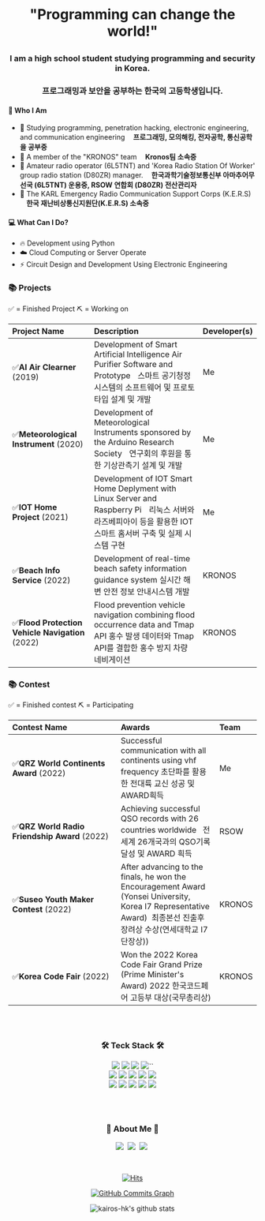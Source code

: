 <h1 align='center'> "Programming can change the world!" </p>

<h3 align='center'> I am a high school student studying programming and security in Korea. </p>
<h3 align='center'> 프로그래밍과 보안을 공부하는 한국의 고등학생입니다. </p>

#### 🧑 Who I Am

- 📖 Studying programming, penetration hacking, electronic engineering, and communication engineering
  **ㅤ프로그래밍, 모의해킹, 전자공학, 통신공학을 공부중**
- 👕 A member of the "KRONOS" team
  **ㅤKronos팀 소속중**
- 📡 Amateur radio operator (6L5TNT) and 'Korea Radio Station Of Worker' group radio station (D80ZR) manager.
  **ㅤ한국과학기술정보통신부 아마추어무선국 (6L5TNT) 운용중, RSOW 연합회 (D80ZR) 전산관리자**
- 💼 The KARL Emergency Radio Communication Support Corps (K.E.R.S)
  **ㅤ한국 재난비상통신지원단(K.E.R.S) 소속중**

#### 💻 What Can I Do?

- 🔥 Development using Python
- ☁️ Cloud Computing or Server Operate
- ⚡️ Circuit Design and Development Using Electronic Engineering

### 📚 Projects

✅ = Finished Project
⛏️ = Working on

| Project Name                              | Description                                                                                                                                                   | Developer(s)         |
| :------------------------------------------- | :------------------------------------------------------------------------------------------------------------------------------------------------------------ | :------------------- |
| ✅**AI Air Clearner** (2019)           | Development of Smart Artificial Intelligence Air Purifier Software and Prototypeㅤ스마트 공기청정 시스템의 소프트웨어 및 프로토타입 설계 및 개발              | Me                   |
| ✅**Meteorological Instrument** (2020) | Development of Meteorological Instruments sponsored by the Arduino Research Societyㅤ연구회의 후원을 통한 기상관측기 설계 및 개발                             | Me                   |
| ✅**IOT Home Project** (2021)          | Development of IOT Smart Home Deplyment with Linux Server and Raspberry Piㅤ리눅스 서버와 라즈베피아이 등을 활용한 IOT스마트 홈서버 구축 및 실제 시스템 구현 | Me                   |
| ✅**Beach Info Service** (2022)         | Development of real-time beach safety information guidance system  실시간 해변 안전 정보 안내시스템 개발                                             | KRONOS               |
| ✅**Flood Protection Vehicle Navigation** (2022)         | Flood prevention vehicle navigation combining flood occurrence data and Tmap API  홍수 발생 데이터와 Tmap API를 결합한 홍수 방지 차량 네비게이션                            | KRONOS               |




### 📚 Contest

✅ = Finished contest
⛏️ = Participating

| Contest Name                                          | Awards                                                                                                                                                               | Team   |
| :---------------------------------------------------- | :------------------------------------------------------------------------------------------------------------------------------------------------------------------- | :----- |
| ✅**QRZ World Continents Award** (2022)        | Successful communication with all continents using vhf frequency   초단파를 활용한 전대륙 교신 성공 및 AWARD흭득                                                   | Me   |
| ✅**QRZ World Radio Friendship Award** (2022) | Achieving successful QSO records with 26 countries worldwide   전 세계 26개국과의 QSO기록 달성 및 AWARD 흭득                                                       | RSOW     |
| ✅**Suseo Youth Maker Contest** (2022)         | After advancing to the finals, he won the Encouragement Award (Yonsei University, Korea I7 Representative Award)  최종본선 진출후 장려상 수상(연세대학교 I7단장상)) | KRONOS |
| ✅**Korea Code Fair** (2022)                | Won the 2022 Korea Code Fair Grand Prize (Prime Minister's Award)   2022 한국코드페어 고등부 대상(국무총리상)     | KRONOS |



<div align="center">

<h3 align="center">ㅤ</h3>
<h3 align="center">🛠 Teck Stack 🛠</h3>
<p align="center">

  <img src="https://img.shields.io/badge/Python-white?style=flat&logo=Python&logoColor=#3776AB"/></a>
  <img src="https://img.shields.io/badge/pandas-150458?style=flat&logo=pandas&logoColor=white"/></a>
  <img src="https://img.shields.io/badge/C-A8B9CC?style=flat&logo=C&logoColor=#0FAAFF"/></a>
  <img src="https://img.shields.io/badge/C++-00599C?style=flat&logo=C++&logoColor=white"/></a>``</a>
  <br>
  <img src="https://img.shields.io/badge/Kali Linux-557C94?style=flat&logo=Kali Linux&logoColor=white"/></a>
  <img src="https://img.shields.io/badge/HTML5-E34F26?style=flat&logo=HTML5&logoColor=white"/></a>
  <img src="https://img.shields.io/badge/CSS3-1572B6?style=flat&logo=CSS3&logoColor=white"/></a>
  <img src="https://img.shields.io/badge/JavaScript-F7DF1E?style=flat&logo=JavaScript&logoColor=white"/></a>
  <img src="https://img.shields.io/badge/Server Fault-E7282D?style=flat&logo=Server Fault&logoColor=white"/></a>
  <br>
  <img src="https://img.shields.io/badge/Discord-5865F2?style=flat&logo=Discord&logoColor=white"/></a>
  <img src="https://img.shields.io/badge/Telegram-26A5E4?style=flat&logo=Telegram&logoColor=white"/></a>
  <img src="https://img.shields.io/badge/Amazon EC2-FF9900?style=flat&logo=Amazon EC2&logoColor=white"/></a>
  <img src="https://img.shields.io/badge/GitHub-gray?style=flat&logo=GitHub&logoColor=black"/></a>
  <img src="https://img.shields.io/badge/Git-blue?style=flat&logo=Git&logoColor=F05032"/></a>

</p>

<h3 align="center">ㅤ</h3>
<h3 align="center"> 🎳 About Me 🎳 </h3>
<p align="center">
  <a href="https://kalilinux.tistory.com"><img src="https://img.shields.io/badge/Blogger-FF5722?style=flat&logo=Blog&logoColor=white&link=https://kalilinux.tistory.com"/></a>&nbsp
  <a href="https://www.instagram.com/dong0_0912/"><img src="https://img.shields.io/badge/Instagram-E4405F?style=flat&logo=Instagram&logoColor=white&link=https://www.instagram.com/dong0_0912/"/></a>&nbsp
  <a href="https://portfolio.kairos-hk.xyz"><img src="https://img.shields.io/badge/GitHub Pages-222222?style=flat&logo=Portfolio&logoColor=white&link=https://portfolio.kairos-hk.xyz"/></a>&nbsp
</p>

<br>

[![Hits](https://hits.seeyoufarm.com/api/count/incr/badge.svg?url=https%3A%2F%2Fgithub.com%2Fkairos-hk&count_bg=%2379C83D&title_bg=%23555555&icon=googlecardboard.svg&icon_color=%23E7E7E7&title=hits&edge_flat=false)](https://hits.seeyoufarm.com)

<a href="http://www.github.com/kairos-hk"><img src="https://activity-graph.herokuapp.com/graph?username=kairos-hk&bg_color=1c1917&color=ffffff&line=0891b2&point=ffffff&area_color=1c1917&area=true&hide_border=true&custom_title=GitHub%20Commits%20Graph" alt="GitHub Commits Graph" /></a>

![kairos-hk's github stats](https://github-readme-stats.vercel.app/api?username=kairos-hk&show_icons=true&theme=radical)
</div>
